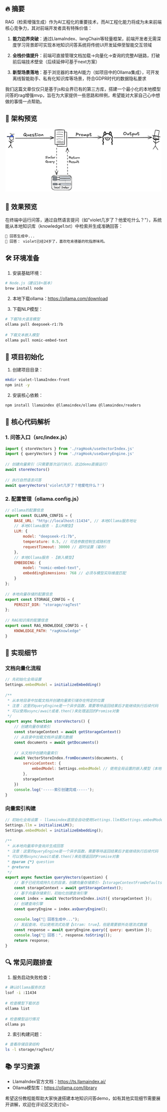 ## 🔥 摘要
RAG（检索增强生成）作为AI工程化的重要技术，而AI工程化能力将成为未来前端核心竞争力，其对前端开发者具有特殊价值：

1. **能力边界突破**：通过LlamaIndex、langChain等轻量框架，前端开发者无需深度学习背景即可实现本地知识问答系统将传统UI开发延伸至智能交互领域

2. **全栈价值提升**：前端可直接管理文档加载->向量化->查询的完整AI链路，打破前后端技术壁垒（后续延伸可基于next方案）

3. **新型场景落地**：基于浏览器的本地AI能力（如项目中的Ollama集成），可开发离线智能助手、私有化知识库等场景，符合GDPR时代的数据隐私要求  

我们这篇文章仅仅只是基于js和业界已有的第三方库，搭建一个最小化的本地模型问答的rag增强mvp，旨在为大家提供一些思路和样例，希望能对大家自己心中想做的事情一点帮助。  

## 🎉 架构预览
![image.png](./img/rag.png)

## 🌟 效果预览
在终端中运行问答，通过自然语言提问（如"violet几岁了？他爱吃什么？"），系统能从本地知识库（knowledge1.txt）中检索并生成准确回答：

```bash
🧠 回答生成中...
🧠 回答： violet已经24岁了，喜欢吃肯德基的吮指原味鸡。
```

## 🛠️ 环境准备
1. 安装基础环境：
```bash
# Node.js（建议18+版本）
brew install node 

```

2. 本地下载ollama：https://ollama.com/download  

3. 下载NLP模型：
```bash
# 下载7B大语言模型
ollama pull deepseek-r1:7b

# 下载文本嵌入模型
ollama pull nomic-embed-text
```

## 🚀 项目初始化
1. 创建项目目录：
```bash
mkdir violet-llamaIndex-front
npm init -y
```

2. 安装核心依赖：
```bash
npm install llamaindex @llamaindex/ollama @llamaindex/readers
```

## 📂 核心代码解析
### 1. 问答入口（src/index.js）
<mcsymbol name="index.js" filename="index.js" path="/Users/chenhebin/Documents/violet/code/ai/llamaIndex/violet-llamaIndex-front/src/index.js" startline="1" type="function"></mcsymbol>
```javascript
import { storeVectors } from './ragHook/useVectorIndex.js'
import { queryVectors } from './ragHook/useQueryEngine.js'

// 创建向量索引（只需要首次运行执行，这边demo直接运行）
await storeVectors()

// 执行自然语言问答
await queryVectors('violet几岁了？他爱吃什么？')
```

### 2. 配置管理（ollama.config.js）
```javascript
// ollama的配置信息
export const OLLAMA_CONFIG = {
    BASE_URL: "http://localhost:11434", // 本地Ollama服务地址
    // 本地Ollama服务 -【LLM模型】
    LLM: {
        model: "deepseek-r1:7b",
        temperature: 0.5, // 可选参数控制生成随机性
        requestTimeout: 30000 // 超时设置（毫秒）
    },
    // 本地Ollama服务 -【嵌入模型】
    EMBEDDING: {
        model: "nomic-embed-text",
        embeddingDimensions: 768 // 必须与模型实际维度匹配
    }
};

// 本地向量存储的配置信息
export const STORAGE_CONFIG = {
    PERSIST_DIR: "storage/ragTest"
};

// RAG知识库的配置信息
export const RAG_KNOWLEDGE_CONFIG = {
    KNOWLEDGE_PATH: "ragKnowledge"
}
```

## 🧩 实现细节
### 文档向量化流程
```javascript
// 先初始化全局设置
Settings.embedModel = initializeEmbedding()

/**
 * 从本地目录中加载文档并创建向量索引储存在特定的位置
 * 注意：这里的queryEngine是一个异步函数，需要等待返回结果后才能继续执行后续代码
 * 可以使用async/await或者.then()来处理返回的Promise对象
 */
export async function storeVectors() {
    // 创建向量存储索引
    const storageContext = await getStorageContext()
    // 从目录中加载文档并设置元数据
    const documents = await getDocuments()

    // 从文档中创建向量索引
    await VectorStoreIndex.fromDocuments(documents, {
        serviceContext: {
            embedModel: Settings.embedModel // 使用全局设置的嵌入模型（本地ollama模型）
        },
        storageContext
    })
    console.log('-----索引创建完成-----');
}
```

### 向量索引构建
```javascript
// 初始化全局设置 - llamaindex底层会自动使用Settings.llm和Settings.embedModel的配置，不用手动注入
Settings.llm = initializeLLM();
Settings.embedModel = initializeEmbedding();

/**
 * 从本地向量库中查询并生成回答
 * 注意：这里的queryEngine是一个异步函数，需要等待返回结果后才能继续执行后续代码
 * 可以使用async/await或者.then()来处理返回的Promise对象
 * @param {*} question 
 * @returns 
 */
export async function queryVectors(question) {
    // 基于已经完成持久化的目录，创建向量存储索引-【storageContextFromDefaults方法】
    const storageContext = await getStorageContext();
    // 基于向量存储索引，初始化创建查询引擎
    const index = await VectorStoreIndex.init({ storageContext });
    // 创建查询引擎
    const queryEngine = index.asQueryEngine();

    console.log("🧠 回答生成中...");
    // 发起查询，可以使用流式处理【stram: true】，但是需要额外处理流式数据
    const response = await queryEngine.query({ query: question });
    console.log("🧠 回答：", response.toString());
    return response;
}

```

## 🔍 常见问题排查
1. 服务启动失败检查：
```bash
# 确认Ollama服务状态
lsof -i :11434

# 检查模型下载状态
ollama list

# 检查模型运行情况
ollama ps
```

2. 索引构建问题：
```bash
# 查看存储目录结构
ls -l storage/ragTest/
```

## 📚 学习资源
- LlamaIndex官方文档：https://ts.llamaindex.ai/
- Ollama模型库：https://ollama.com/library

希望这份教程能帮助大家快速搭建本地知识问答demo，如有其他实现细节需要展开讲解，欢迎在评论区交流讨论~